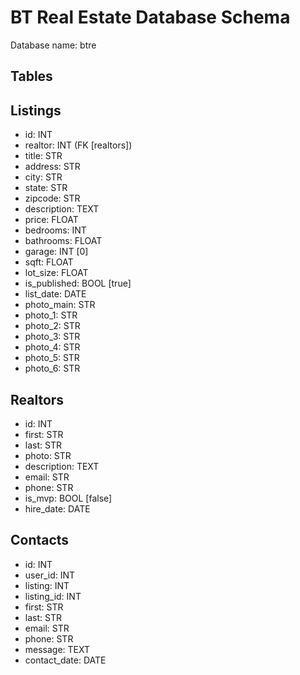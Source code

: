 # BT Real Estate Database Schema

Database name: btre

## Tables

## Listings

- id: INT
- realtor: INT (FK [realtors])
- title: STR
- address: STR
- city: STR
- state: STR
- zipcode: STR
- description: TEXT
- price: FLOAT
- bedrooms: INT
- bathrooms: FLOAT
- garage: INT [0]
- sqft: FLOAT
- lot_size: FLOAT
- is_published: BOOL [true]
- list_date: DATE
- photo_main: STR
- photo_1: STR
- photo_2: STR
- photo_3: STR
- photo_4: STR
- photo_5: STR
- photo_6: STR

## Realtors

- id: INT
- first: STR
- last: STR
- photo: STR
- description: TEXT
- email: STR
- phone: STR
- is_mvp: BOOL [false]
- hire_date: DATE

## Contacts

- id: INT
- user_id: INT
- listing: INT
- listing_id: INT
- first: STR
- last: STR
- email: STR
- phone: STR
- message: TEXT
- contact_date: DATE
